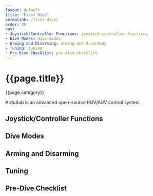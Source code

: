 ```yaml
---
layout: default
title: "First Dive"
permalink: /first-dive/
order: 30
nav:
- Joystick/Controller Functions: joystick-controller-functions
- Dive Modes: dive-modes
- Arming and Disarming: arming-and-disarming
- Tuning: tuning
- Pre-Dive Checklist: pre-dive-checklist
---
```


# {{page.title}}

{{page.category}}

ArduSub is an advanced open-source ROV/AUV control system.

## Joystick/Controller Functions

## Dive Modes

## Arming and Disarming

## Tuning

## Pre-Dive Checklist
